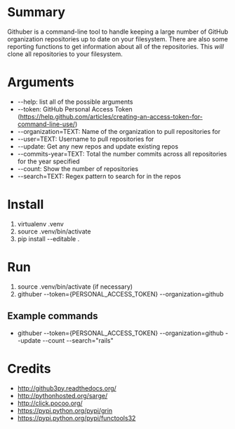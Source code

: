 # Summary
Githuber is a command-line tool to handle keeping a large number of GitHub organization repositories up to date on your filesystem. There are also some reporting functions to get information about all of the repositories. This *will* clone all repositories to your filesystem.

# Arguments
- --help: list all of the possible arguments
- --token: GitHub Personal Access Token (https://help.github.com/articles/creating-an-access-token-for-command-line-use/)
- --organization=TEXT: Name of the organization to pull repositories for
- --user=TEXT: Username to pull repositories for
- --update: Get any new repos and update existing repos
- --commits-year=TEXT: Total the number commits across all repositories for the year specified
- --count: Show the number of repositories
- --search=TEXT: Regex pattern to search for in the repos

# Install
1. virtualenv .venv
1. source .venv/bin/activate
1. pip install --editable .

# Run
1. source .venv/bin/activate (if necessary)
1. githuber --token={PERSONAL_ACCESS_TOKEN} --organization=github

## Example commands
- githuber --token={PERSONAL_ACCESS_TOKEN} --organization=github --update --count --search="rails"

# Credits
- http://github3py.readthedocs.org/
- http://pythonhosted.org/sarge/
- http://click.pocoo.org/
- https://pypi.python.org/pypi/grin
- https://pypi.python.org/pypi/functools32
